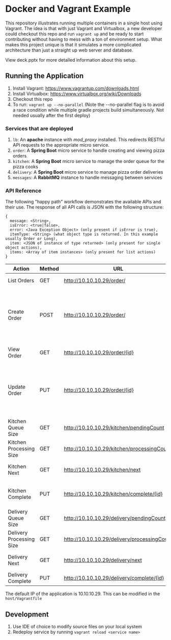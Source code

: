# Docker and Vagrant Example

This repository illustrates running multiple containers in a single host using Vagrant. The idea is that with just Vagrant and Virtualbox, a new developer could checkout this repo and run `vagrant up` and be ready to start contributing without having to mess with a ton of environment setup. What makes this project unique is that it simulates a more complicated architecture than just a straight up web server and database.

View deck.pptx for more detailed information about this setup.

## Running the Application

1. Install Vagrant: https://www.vagrantup.com/downloads.html
1. Install Virtualbox: https://www.virtualbox.org/wiki/Downloads
1. Checkout this repo
1. To run: `vagrant up --no-parallel` (Note the --no-parallel flag is to avoid a race condition while multiple gradle projects build simultaneously. Not needed usually after the first deploy)

### Services that are deployed

1. `lb`: An **apache** instance with *mod_proxy* installed. This redirects RESTful API requests to the appropriate micro service.
1. `order`: A **Spring Boot** micro service to handle creating and viewing pizza orders
1. `kitchen`: A **Spring Boot** micro service to manage the order queue for the pizza cooks
1. `delivery`: A **Spring Boot** micro service to manage pizza order deliveries
1. `messages`: A **RabbitMQ** instance to handle messaging between services

### API Reference

The following "happy path" workflow demonstrates the available APIs and their use. The response of all API calls is JSON with the following structure:

```
{
  message: <String>,
  isError: <true|false>,
  error: <Java Exception Object> (only present if isError is true),
  itemType: <String> (what object type is returned. In this example usually Order or Long),
  item: <JSON of instance of type returned> (only present for single object actions),
  items: <Array of item instances> (only present for list actions)
}
```

Action                  |Method|URL                                        |Description                      |Arguments
---|---|---|---|---
List Orders             |GET   |http://10.10.10.29/order/                  |Lists all orders                 |
Create Order            |POST  |http://10.10.10.29/order/                  |Create a new order               |`{`<br>&nbsp;&nbsp;`"customerName": "Scott Stevenson",`<br>&nbsp;&nbsp;`"customerEmail": "sstevenson@credera.com",`<br>&nbsp;&nbsp;`"customerPhone": "713-555-1234",`<br>&nbsp;&nbsp;`"orderTotal": 24.65`<br>&nbsp;&nbsp;`}`
View Order              |GET   |http://10.10.10.29/order/{id}              |Retrieve single order by ID      |
Update Order            |PUT   |http://10.10.10.29/order/{id}              |                                 |`{`<br>&nbsp;&nbsp;`"customerName": "Scott Stevenson",`<br>&nbsp;&nbsp;`"customerEmail": "sstevenson@credera.com",`<br>&nbsp;&nbsp;`"customerPhone": "713-555-1234",`<br>&nbsp;&nbsp;`"orderTotal": 24.65`<br>&nbsp;&nbsp;`}`
Kitchen Queue Size      |GET   |http://10.10.10.29/kitchen/pendingCount    |Number of orders to bake         |
Kitchen Processing Size |GET   |http://10.10.10.29/kitchen/processingCount |Number of orders baking          |
Kitchen Next            |GET   |http://10.10.10.29/kitchen/next            |Pull next order to bake          |
Kitchen Complete        |PUT   |http://10.10.10.29/kitchen/complete/{id}   |Mark as baked, ready for delivery|
Delivery Queue Size     |GET   |http://10.10.10.29/delivery/pendingCount   |Number of orders to deliver      |
Delivery Processing Size|GET   |http://10.10.10.29/delivery/processingCount|Number of orders out for delivery|
Delivery Next           |GET   |http://10.10.10.29/delivery/next           |Pull next order to deliver       |
Delivery Complete       |PUT   |http://10.10.10.29/delivery/complete/{id}  |Mark as complete                 |

The default IP of the application is 10.10.10.29. This can be modified in the `host/Vagrantfile`

## Development

1. Use IDE of choice to modify source files on your local system
1. Redeploy service by running `vagrant reload <service name>`
